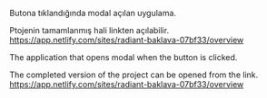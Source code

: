 Butona tıklandığında modal açılan uygulama.

Ptojenin tamamlanmış hali linkten açılabilir. https://app.netlify.com/sites/radiant-baklava-07bf33/overview


The application that opens modal when the button is clicked.

The completed version of the project can be opened from the link. https://app.netlify.com/sites/radiant-baklava-07bf33/overview
